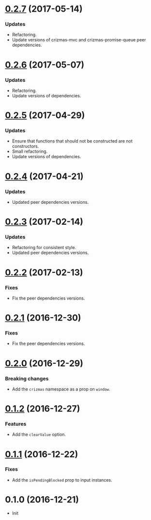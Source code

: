 <a name="0.2.7"></a>
# [0.2.7](https://github.com/raulsebastianmihaila/crizmas-form/compare/v0.2.6...v0.2.7) (2017-05-14)

### Updates
- Refactoring.
- Update versions of crizmas-mvc and crizmas-promise-queue peer dependencies.

<a name="0.2.6"></a>
# [0.2.6](https://github.com/raulsebastianmihaila/crizmas-form/compare/v0.2.5...v0.2.6) (2017-05-07)

### Updates
- Refactoring.
- Update versions of dependencies.

<a name="0.2.5"></a>
# [0.2.5](https://github.com/raulsebastianmihaila/crizmas-form/compare/v0.2.4...v0.2.5) (2017-04-29)

### Updates
- Ensure that functions that should not be constructed are not constructors.
- Small refactoring.
- Update versions of dependencies.

<a name="0.2.4"></a>
# [0.2.4](https://github.com/raulsebastianmihaila/crizmas-form/compare/v0.2.3...v0.2.4) (2017-04-21)

### Updates
- Updated peer dependencies versions.

<a name="0.2.3"></a>
# [0.2.3](https://github.com/raulsebastianmihaila/crizmas-form/compare/v0.2.2...v0.2.3) (2017-02-14)

### Updates
- Refactoring for consistent style.
- Updated peer dependencies versions.

<a name="0.2.2"></a>
# [0.2.2](https://github.com/raulsebastianmihaila/crizmas-form/compare/v0.2.1...v0.2.2) (2017-02-13)

### Fixes
- Fix the peer dependencies versions.

<a name="0.2.1"></a>
# [0.2.1](https://github.com/raulsebastianmihaila/crizmas-form/compare/v0.2.0...v0.2.1) (2016-12-30)

### Fixes
- Fix the peer dependencies versions.

<a name="0.2.0"></a>
# [0.2.0](https://github.com/raulsebastianmihaila/crizmas-form/compare/v0.1.2...v0.2.0) (2016-12-29)

### Breaking changes
- Add the `crizmas` namespace as a prop on `window`.

<a name="0.1.2"></a>
# [0.1.2](https://github.com/raulsebastianmihaila/crizmas-form/compare/v0.1.1...v0.1.2) (2016-12-27)

### Features
- Add the `clearValue` option.

<a name="0.1.1"></a>
# [0.1.1](https://github.com/raulsebastianmihaila/crizmas-form/compare/v0.1.0...v0.1.1) (2016-12-22)

### Fixes
- Add the `isPendingBlocked` prop to input instances.

<a name="0.1.0"></a>
# 0.1.0 (2016-12-21)

- Init

